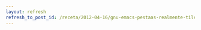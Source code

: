 ```yaml
---
layout: refresh
refresh_to_post_id: /receta/2012-04-16/gnu-emacs-pestaas-realmente-tiles-cambiando-con-alt-num
---
```

